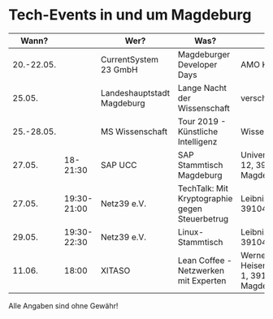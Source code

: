 # Tech-Events in und um Magdeburg

| Wann?    | | Wer?                      | Was?                                           | Wo?                          |                                                                                     |
|------------|---|---------------------------|------------------------------------------------|------------------------------|-------------------------------------------------------------------------------------|
| 20.-22.05. | | CurrentSystem 23 GmbH | Magdeburger Developer Days | AMO Kulturhaus | [md-devdays.de](https://www.md-devdays.de) |
| 25.05. | | Landeshauptstadt Magdeburg | Lange Nacht der Wissenschaft | versch. Orte | [wissenschaft.magdeburg.de](https://www.wissenschaft.magdeburg.de/) |
| 25.-28.05. | | MS Wissenschaft | Tour 2019 - Künstliche Intelligenz | Wissenschaftshafen | [ms-wissenschaft.de](https://ms-wissenschaft.de/ausstellung/tour-2019/magdeburg/) |
| 27.05. | 18-21:30 | SAP UCC | SAP Stammtisch Magdeburg | Universitätsplatz 12, 39104 Magdeburg | [XING-Gruppe](https://www.xing.com/events/sap-stammtisch-magdeburg-2082619) |
| 27.05. | 19:30-21:00 | Netz39 e.V. | TechTalk: Mit Kryptographie gegen Steuerbetrug | Leibnizstr. 32, 39104 Magdeburg | [Netz39 e.V.](http://www.netz39.de/events/event/techtalk-mit-kryptographie-gegen-steuerbetrug/) |
| 29.05. | 19:30-22:30 | Netz39 e.V. | Linux-Stammtisch | Leibnizstr. 32, 39104 Magdeburg | [Netz39 e.V.](http://www.netz39.de/events/event/linux-stammtisch/) |
| 11.06. | 18:00 | XITASO | Lean Coffee - Netzwerken mit Experten | Werner-Heisenberg-Straße 1, 39106 Magdeburg | [xitaso.com](https://xitaso.com/) |

Alle Angaben sind ohne Gewähr!
